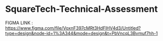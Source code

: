 # SquareTech-Technical-Assessment

FIGMA LINK :
https://www.figma.com/file/VoxnF397cMRt3HdFlHV4d3/Untitled?type=design&node-id=1%3A344&mode=design&t=PbVncqL3Bvmuf7hh-1

